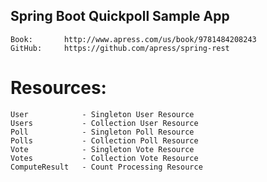 
## Spring Boot Quickpoll Sample App

	Book:  		http://www.apress.com/us/book/9781484208243
	GitHub:		https://github.com/apress/spring-rest

# Resources:

	User 			- Singleton User Resource
	Users 			- Collection User Resource
	Poll 			- Singleton Poll Resource
	Polls 			- Collection Poll Resource
	Vote 			- Singleton Vote Resource
	Votes 			- Collection Vote Resource
	ComputeResult 	- Count Processing Resource

	    
	    





